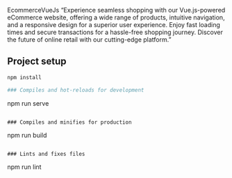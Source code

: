 EcommerceVueJs
“Experience seamless shopping with our Vue.js-powered eCommerce website, offering a wide range of products, intuitive navigation, and a responsive design for a superior user experience. Enjoy fast loading times and secure transactions for a hassle-free shopping journey. Discover the future of online retail with our cutting-edge platform.”

## Project setup
```sh
npm install

### Compiles and hot-reloads for development
```
npm run serve
```

### Compiles and minifies for production
```
npm run build
```

### Lints and fixes files
```
npm run lint
```
